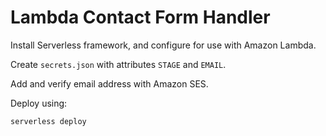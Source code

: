 # Lambda Contact Form Handler

Install Serverless framework, and configure for use with Amazon Lambda.

Create `secrets.json` with attributes `STAGE` and `EMAIL`.

Add and verify email address with Amazon SES.

Deploy using:
```
serverless deploy
```
